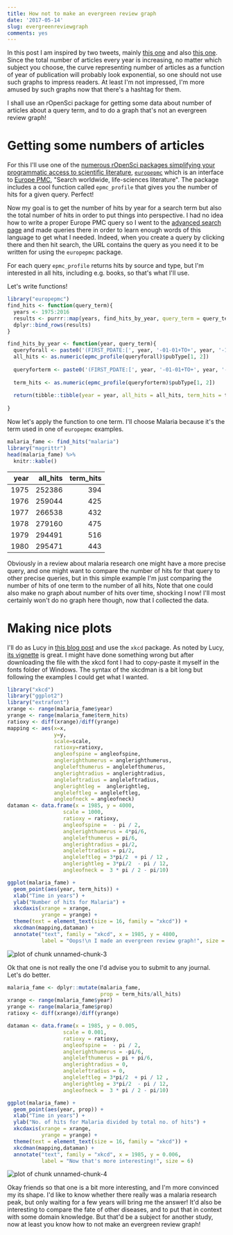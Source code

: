 ```yaml
---
title: How not to make an evergreen review graph
date: '2017-05-14'
slug: evergreenreviewgraph
comments: yes
---
```



In this post I am inspired by two tweets, mainly [this one](https://twitter.com/noamross/status/843913486266777605) and also [this one](https://twitter.com/polesasunder/status/824639612354228225). Since the total number of articles every year is increasing, no matter which subject you choose, the curve representing number of articles as a function of year of publication will probably look exponential, so one should not use such graphs to impress readers. At least I'm not impressed, I'm more amused by such graphs now that there's a hashtag for them.

I shall use an rOpenSci package for getting some data about number of articles about a query term, and to do a graph that's not an evergreen review graph!

<!--more-->

# Getting some numbers of articles

For this I'll use one of the [numerous rOpenSci packages simplifying your programmatic access to scientific literature](https://ropensci.org/packages/#literature), [`europepmc`](https://github.com/ropensci/europepmc) which is an interface to [Europe PMC](https://europepmc.org/), "Search worldwide, life-sciences literature". The package includes a cool function called `epmc_profile` that gives you the number of hits for a given query. Perfect!

Now my goal is to get the number of hits by year for a search term but also the total number of hits in order to put things into perspective. I had no idea how to write a proper Europe PMC query so I went to the [advanced search page](https://europepmc.org/advancesearch) and made queries there in order to learn enough words of this language to get what I needed. Indeed, when you create a query by clicking there and then hit search, the URL contains the query as you need it to be written for using the `europepmc` package.

For each query `epmc_profile` returns hits by source and type, but I'm interested in all hits, including e.g. books, so that's what I'll use.

Let's write functions!


```r
library("europepmc")
find_hits <- function(query_term){
  years <- 1975:2016
  results <- purrr::map(years, find_hits_by_year, query_term = query_term)
  dplyr::bind_rows(results)
}

find_hits_by_year <- function(year, query_term){
  queryforall <- paste0('(FIRST_PDATE:[', year, '-01-01+TO+', year, '-12-31])')
  all_hits <- as.numeric(epmc_profile(queryforall)$pubType[1, 2])
  
  queryforterm <- paste0('(FIRST_PDATE:[', year, '-01-01+TO+', year, '-12-31]) AND "', query_term, '"')
  
  term_hits <- as.numeric(epmc_profile(queryforterm)$pubType[1, 2])
  
  return(tibble::tibble(year = year, all_hits = all_hits, term_hits = term_hits))
  
}
```

Now let's apply the function to one term. I'll choose Malaria because it's the term used in one of `europepmc` examples.


```r
malaria_fame <- find_hits("malaria")
library("magrittr")
head(malaria_fame) %>%
  knitr::kable()
```



| year| all_hits| term_hits|
|----:|--------:|---------:|
| 1975|   252386|       394|
| 1976|   259044|       425|
| 1977|   266538|       432|
| 1978|   279160|       475|
| 1979|   294491|       516|
| 1980|   295471|       443|

Obviously in a review about malaria research one might have a more precise query, and one might want to compare the number of hits for that query to other precise queries, but in this simple example I'm just comparing the number of hits of one term to the number of all hits, Note that one could also make no graph about number of hits over time, shocking I now! I'll most certainly won't do no graph here though, now that I collected the data.

# Making nice plots

I'll do as Lucy in [this blog post](http://livefreeordichotomize.com/2017/03/04/xkcd-thank-you-note/) and use the `xkcd` package. As noted by Lucy, [its vignette](https://cran.r-project.org/web/packages/xkcd/vignettes/xkcd-intro.pdf) is great. I might have done something wrong but after downloading the file with the xkcd font I had to copy-paste it myself in the fonts folder of Windows. The syntax of the xkcdman is a bit long but following the examples I could get what I wanted.


```r
library("xkcd")
library("ggplot2")
library("extrafont")
xrange <- range(malaria_fame$year)
yrange <- range(malaria_fame$term_hits)
ratioxy <- diff(xrange)/diff(yrange)
mapping <- aes(x=x,
               y=y,
               scale=scale,
               ratioxy=ratioxy,
               angleofspine = angleofspine,
               anglerighthumerus = anglerighthumerus,
               anglelefthumerus = anglelefthumerus,
               anglerightradius = anglerightradius,
               angleleftradius = angleleftradius,
               anglerightleg =  anglerightleg,
               angleleftleg = angleleftleg,
               angleofneck = angleofneck)
dataman <- data.frame(x = 1985, y = 4000,
                  scale = 1000,
                  ratioxy = ratioxy,
                  angleofspine =  - pi / 2,
                  anglerighthumerus = 4*pi/6,
                  anglelefthumerus = pi/6,
                  anglerightradius = pi/2,
                  angleleftradius = pi/2,
                  angleleftleg = 3*pi/2  + pi / 12 ,
                  anglerightleg = 3*pi/2  - pi / 12,
                  angleofneck =  3 * pi / 2 - pi/10)

ggplot(malaria_fame) +
  geom_point(aes(year, term_hits)) +
  xlab("Time in years") +
  ylab("Number of hits for Malaria") +
  xkcdaxis(xrange = xrange,
           yrange = yrange) +
  theme(text = element_text(size = 16, family = "xkcd")) +
  xkcdman(mapping,dataman) +
  annotate("text", family = "xkcd", x = 1985, y = 4800, 
           label = "Oops!\n I made an evergreen review graph!", size = 6)
```

![plot of chunk unnamed-chunk-3](/figure/source/2017-05-14-evergreenreviewgraph/unnamed-chunk-3-1.png)

Ok that one is not really the one I'd advise you to submit to any journal. Let's do better.


```r
malaria_fame <- dplyr::mutate(malaria_fame, 
                              prop = term_hits/all_hits)
xrange <- range(malaria_fame$year)
yrange <- range(malaria_fame$prop)
ratioxy <- diff(xrange)/diff(yrange)

dataman <- data.frame(x = 1985, y = 0.005,
                  scale = 0.001,
                  ratioxy = ratioxy,
                  angleofspine =  - pi / 2,
                  anglerighthumerus = -pi/6,
                  anglelefthumerus = pi + pi/6,
                  anglerightradius = 0,
                  angleleftradius = 0,
                  angleleftleg = 3*pi/2  + pi / 12 ,
                  anglerightleg = 3*pi/2  - pi / 12,
                  angleofneck =  3 * pi / 2 - pi/10)

ggplot(malaria_fame) +
  geom_point(aes(year, prop)) +
  xlab("Time in years") +
  ylab("No. of hits for Malaria divided by total no. of hits") +
  xkcdaxis(xrange = xrange,
           yrange = yrange) +
  theme(text = element_text(size = 16, family = "xkcd")) +
  xkcdman(mapping,dataman) +
  annotate("text", family = "xkcd", x = 1985, y = 0.006, 
           label = "Now that's more interesting!", size = 6)
```

![plot of chunk unnamed-chunk-4](/figure/source/2017-05-14-evergreenreviewgraph/unnamed-chunk-4-1.png)

Okay friends so that one is a bit more interesting, and I'm more convinced my its shape. I'd like to know whether there really was a malaria research peak, but only waiting for a few years will bring me the answer! It'd also be interesting to compare the fate of other diseases, and to put that in context with some domain knowledge. But that'd be a subject for another study, now at least you know how to not make an evergreen review graph!
